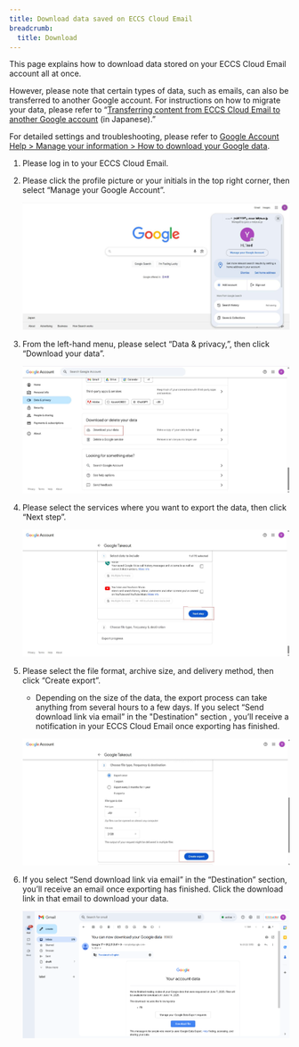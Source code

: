 ```yaml
---
title: Download data saved on ECCS Cloud Email
breadcrumb:
  title: Download
---
```


This page explains how to download data stored on your ECCS Cloud Email account all at once.

However, please note that certain types of data, such as emails, can also be transferred to another Google account. For instructions on how to migrate your data, please refer to “[Transferring content from ECCS Cloud Email to another Google account](/src/pages/google/misc/backup/transfer/) (in Japanese).”

For detailed settings and troubleshooting, please refer to [Google Account Help > Manage your information > How to download your Google data](https://support.google.com/accounts/answer/3024190?hl=en).

1. Please log in to your ECCS Cloud Email.
1. Please click the profile picture or your initials in the top right corner, then select “Manage your Google Account”.

   ![Manage your Google Account](./_google_misc_backup_download_en1_pdf.jpg)

1. From the left-hand menu, please select “Data & privacy,”, then click “Download your data”.

   ![Data & privacy > Download your data](./_google_misc_backup_download_en2.jpg)

1. Please select the services where you want to export the data, then click “Next step”.

   ![Which data you export](./_google_misc_backup_download_en3.jpg)

1. Please select the file format, archive size, and delivery method, then click “Create export”.
   - Depending on the size of the data, the export process can take anything from several hours to a few days. If you select “Send download link via email” in the "Destination" section , you’ll receive a notification in your ECCS Cloud Email once exporting has finished.

   ![Create export](./_google_misc_backup_download_en4.jpg)

1. If you select “Send download link via email” in the “Destination” section, you’ll receive an email once exporting has finished.  Click the download link in that email to download your data.

   ![Download the export](./_google_misc_backup_download_en5.png)
